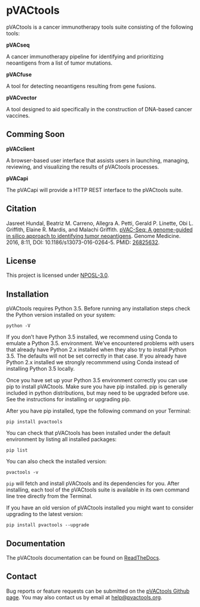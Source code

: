 # pVACtools

pVACtools is a cancer immunotherapy tools suite consisting of the following tools:

**pVACseq**

A cancer immunotherapy pipeline for identifying and prioritizing neoantigens from a list of tumor mutations.

**pVACfuse**

A tool for detecting neoantigens resulting from gene fusions.

**pVACvector**

A tool designed to aid specifically in the construction of DNA-based cancer vaccines.

## Comming Soon

**pVACclient**

A browser-based user interface that assists users in launching, managing, reviewing, and visualizing the results of pVACtools processes.

**pVACapi**

The pVACapi will provide a HTTP REST interface to the pVACtools suite.

## Citation
Jasreet Hundal, Beatriz M. Carreno, Allegra A. Petti, Gerald P. Linette, Obi L. Griffith, Elaine R. Mardis, and Malachi Griffith. <a href="http://www.genomemedicine.com/content/8/1/11">pVAC-Seq: A genome-guided in silico approach to identifying tumor neoantigens</a>. Genome Medicine. 2016, 8:11, DOI: 10.1186/s13073-016-0264-5. PMID: <a href="http://www.ncbi.nlm.nih.gov/pubmed/26825632">26825632</a>.

## License
This project is licensed under <a href="http://opensource.org/licenses/NPOSL-3.0">NPOSL-3.0</a>.

## Installation
pVACtools requires Python 3.5. Before running any installation steps check the Python version installed on your system:

`python -V`

If you don’t have Python 3.5 installed, we recommend using Conda to emulate a Python 3.5. environment. We’ve encountered problems with users that already have Python 2.x installed when they also try to install Python 3.5. The defaults will not be set correctly in that case. If you already have Python 2.x installed we strongly recommmend using Conda instead of installing Python 3.5 locally.

Once you have set up your Python 3.5 environment correctly you can use pip to install pVACtools. Make sure you have pip installed. pip is generally included in python distributions, but may need to be upgraded before use. See the instructions for installing or upgrading pip.

After you have pip installed, type the following command on your Terminal:

`pip install pvactools`

You can check that pVACtools has been installed under the default environment by listing all installed packages:

`pip list`

You can also check the installed version:

`pvactools -v`

`pip` will fetch and install pVACtools and its dependencies for you. After installing, each tool of the pVACtools suite is available in its own command line tree directly from the Terminal.

If you have an old version of pVACtools installed you might want to consider upgrading to the latest version:

`pip install pvactools --upgrade`

## Documentation

The pVACtools documentation can be found on <a href="http://pvactools.readthedocs.io/">ReadTheDocs</a>.

## Contact
Bug reports or feature requests can be submitted on the <a href="https://github.com/griffithlab/pVACtools/issues">pVACtools Github page</a>. You may also contact us by email at help@pvactools.org.
